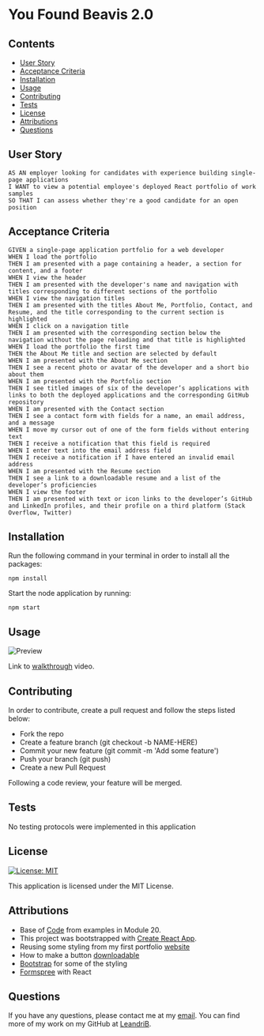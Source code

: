 # You Found Beavis 2.0

## Contents

  - [User Story](#user_story)
  - [Acceptance Criteria](#acceptance_criteria)
  - [Installation](#installation)
  - [Usage](#usage)
  - [Contributing](#contributing)
  - [Tests](#tests)
  - [License](#license)
  - [Attributions](#attributions)
  - [Questions](#questions)

## User Story

````
AS AN employer looking for candidates with experience building single-page applications
I WANT to view a potential employee's deployed React portfolio of work samples
SO THAT I can assess whether they're a good candidate for an open position
````

## Acceptance Criteria

````
GIVEN a single-page application portfolio for a web developer
WHEN I load the portfolio
THEN I am presented with a page containing a header, a section for content, and a footer
WHEN I view the header
THEN I am presented with the developer's name and navigation with titles corresponding to different sections of the portfolio
WHEN I view the navigation titles
THEN I am presented with the titles About Me, Portfolio, Contact, and Resume, and the title corresponding to the current section is highlighted
WHEN I click on a navigation title
THEN I am presented with the corresponding section below the navigation without the page reloading and that title is highlighted
WHEN I load the portfolio the first time
THEN the About Me title and section are selected by default
WHEN I am presented with the About Me section
THEN I see a recent photo or avatar of the developer and a short bio about them
WHEN I am presented with the Portfolio section
THEN I see titled images of six of the developer’s applications with links to both the deployed applications and the corresponding GitHub repository
WHEN I am presented with the Contact section
THEN I see a contact form with fields for a name, an email address, and a message
WHEN I move my cursor out of one of the form fields without entering text
THEN I receive a notification that this field is required
WHEN I enter text into the email address field
THEN I receive a notification if I have entered an invalid email address
WHEN I am presented with the Resume section
THEN I see a link to a downloadable resume and a list of the developer’s proficiencies
WHEN I view the footer
THEN I am presented with text or icon links to the developer’s GitHub and LinkedIn profiles, and their profile on a third platform (Stack Overflow, Twitter) 
````

## Installation

Run the following command in your terminal in order to install all the packages:

`npm install`

Start the node application by running: 

`npm start`

## Usage

![Preview](./images/preview.png)

Link to [walkthrough](https://youtu.be/TfOZdvb7oGc) video.

## Contributing

In order to contribute, create a pull request and follow the steps listed below:

- Fork the repo
- Create a feature branch (git checkout -b NAME-HERE)
- Commit your new feature (git commit -m 'Add some feature')
- Push your branch (git push)
- Create a new Pull Request

Following a code review, your feature will be merged.

## Tests

No testing protocols were implemented in this application

## License

[![License: MIT](https://img.shields.io/badge/License-MIT-yellow.svg)](https://opensource.org/licenses/MIT)

This application is licensed under the MIT License.

## Attributions

* Base of [Code](https://github.com/LeandriB/photo_port) from examples in Module 20.
* This project was bootstrapped with [Create React App](https://github.com/facebook/create-react-app).
* Reusing some styling from my first portfolio [website](https://github.com/LeandriB/personal_blog_website)
* How to make a button [downloadable](https://www.w3schools.com/tags/att_a_download.asp)
* [Bootstrap](https://getbootstrap.com/docs/4.0/components/navs/) for some of the styling
* [Formspree](https://help.formspree.io/hc/en-us/articles/360055613373-The-Formspree-React-library#:~:text=The%20useForm%20React%20hook%20is,form%20in%20the%20Formspree%20dashboard.) with React

## Questions

If you have any questions, please contact me at my [email](mailto:leandrikuyk@gmail.com?subject=%20Lets%20Collaborate). You can find more of my work on my GitHub at [LeandriB](https://github.com/LeandriB). 
